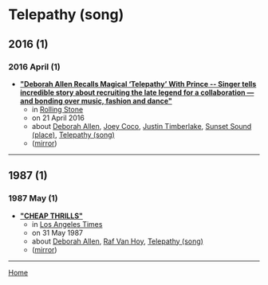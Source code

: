 # Telepathy (song)

## 2016 (1)

### 2016 April (1)

 - [**"Deborah Allen Recalls Magical ‘Telepathy’ With Prince -- Singer tells incredible story about recruiting the late legend for a collaboration — and bonding over music, fashion and dance"**](https://www.rollingstone.com/music/music-country/deborah-allen-recalls-magical-telepathy-with-prince-174700/)
    - in [Rolling Stone](../../../publications/rolling-stone/index.md)
    - on 21 April 2016
    - about [Deborah Allen](../../../topics/deborah-allen/index.md), [Joey Coco](../../../topics/joey-coco/index.md), [Justin Timberlake](../../../topics/justin-timberlake/index.md), [Sunset Sound (place)](../../../topics/place/sunset-sound/index.md), [Telepathy (song)](../../../topics/song/telepathy/index.md)
    - ([mirror](https://web.archive.org/web/*/https://www.rollingstone.com/music/music-country/deborah-allen-recalls-magical-telepathy-with-prince-174700/))

----

## 1987 (1)

### 1987 May (1)

 - [**"CHEAP THRILLS"**](https://www.latimes.com/archives/la-xpm-1987-05-31-ca-9135-story.html)
    - in [Los Angeles Times](../../../publications/los-angeles-times/index.md)
    - on 31 May 1987
    - about [Deborah Allen](../../../topics/deborah-allen/index.md), [Raf Van Hoy](../../../topics/raf-van-hoy/index.md), [Telepathy (song)](../../../topics/song/telepathy/index.md)
    - ([mirror](https://web.archive.org/web/*/https://www.latimes.com/archives/la-xpm-1987-05-31-ca-9135-story.html))

----

[Home](../index.md)
